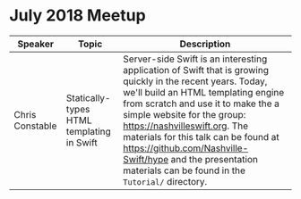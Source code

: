 # July 2018 Meetup

| Speaker | Topic | Description  |
| ------------- | ------------- | ----- |
| Chris Constable | Statically-types HTML templating in Swift | Server-side Swift is an interesting application of Swift that is growing quickly in the recent years. Today, we'll build an HTML templating engine from scratch and use it to make the a simple website for the group: https://nashvilleswift.org. The materials for this talk can be found at https://github.com/Nashville-Swift/hype and the presentation materials can be found in the `Tutorial/` directory. |
